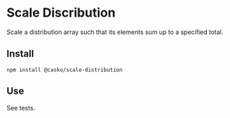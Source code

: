 # Scale Discribution

Scale a distribution array such that its elements sum up to a specified total.

## Install 

`npm install @casko/scale-distribution`

## Use

See tests.
